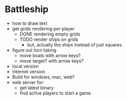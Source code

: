 # Battleship

- how to draw text
- get grids rendering per player
    - DONE rendering empty grids
    - TODO render ships on grids
        - but, actually the ships instead of just squares
- figure out turn taking
    - move boats with arrow keys?
    - move target? with arrow keys?
- local version
- internet version
- Build for windows, mac, web?
- web server for:
  - get latest binary
  - find active players to start a game
